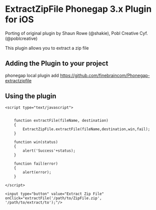 # ExtractZipFile Phonegap 3.x Plugin for iOS #
Porting of original plugin by Shaun Rowe (@shakie), Pobl Creative Cyf. (@poblcreative)

This plugin allows you to extract a zip file

## Adding the Plugin to your project ##

phonegap local plugin add https://github.com/finebraincom/Phonegap-extractzipfile

## Using the plugin ##

    <script type="text/javascript">


        function extractFile(fileName, destination)
        {
            ExtractZipFile.extractFile(fileName,destination,win,fail);
        }

        function win(status) 
        {
            alert('Success'+status);
        }
  
        function fail(error) 
        { 
            alert(error);
        }
        
    </script>

    <input type="button" value="Extract Zip File" onClick="extractFile('/path/to/ZipFile.zip', '/path/to/extract/to');"/>
